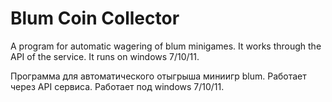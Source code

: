 # Blum Coin Collector

A program for automatic wagering of blum minigames. It works through the API of the service.
It runs on windows 7/10/11.

Программа для автоматического отыгрыша миниигр blum. Работает через API сервиса. 
Работает под windows 7/10/11.
